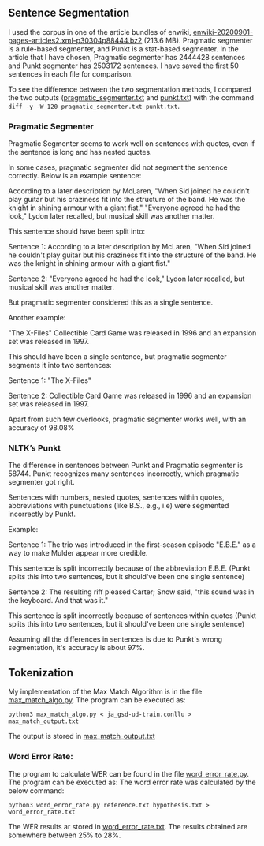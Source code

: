 ## Sentence Segmentation

I used the corpus in one of the article bundles of enwiki, [enwiki-20200901-pages-articles2.xml-p30304p88444.bz2](https://dumps.wikimedia.org/enwiki/20200901/enwiki-20200901-pages-articles2.xml-p30304p88444.bz2) (213.6 MB). 
Pragmatic segmenter is a rule-based segmenter, and Punkt is a stat-based segmenter. In the article that I have chosen, Pragmatic segmenter has 2444428 sentences and Punkt segmenter has 2503172 sentences. I have saved the first 50 sentences in each file for comparison.

To see the difference between the two segmentation methods, I compared the two outputs ([pragmatic_segmenter.txt](segmentation/pragmatic_segmenter.txt) and [punkt.txt](segmentation/punkt.txt)) with the command  `diff -y -W 120 pragmatic_segmenter.txt punkt.txt`.

### Pragmatic Segmenter

Pragmatic Segmenter seems to work well on sentences with quotes, even if the sentence is long and has nested quotes. 

In some cases, pragmatic segmenter did not segment the sentence correctly. Below is an example sentence:

According to a later description by McLaren, "When Sid joined he couldn't play guitar but his craziness fit into the structure of the band. He was the knight in shining armour with a giant fist." "Everyone agreed he had the look," Lydon later recalled, but musical skill was another matter.

This sentence should have been split into:

Sentence 1: According to a later description by McLaren, "When Sid joined he couldn't play guitar but his craziness fit into the structure of the band. He was the knight in shining armour with a giant fist." 

Sentence 2: "Everyone agreed he had the look," Lydon later recalled, but musical skill was another matter.

But pragmatic segmenter considered this as a single sentence. 


Another example:

"The X-Files" Collectible Card Game was released in 1996 and an expansion set was released in 1997. 

This should have been a single sentence, but pragmatic segmenter segments it into two sentences:

Sentence 1: "The X-Files"

Sentence 2: Collectible Card Game was released in 1996 and an expansion set was released in 1997. 

Apart from such few overlooks, pragmatic segmenter works well, with an accuracy of 98.08%

### NLTK’s Punkt

The difference in sentences between Punkt and Pragmatic segmenter is 58744. Punkt recognizes many sentences incorrectly, which pragmatic segmenter got right.

Sentences with numbers, nested quotes, sentences within quotes, abbreviations with punctuations (like B.S., e.g., i.e) were segmented incorrectly by Punkt.

Example:

Sentence 1: The trio was introduced in the first-season episode "E.B.E." as a way to make Mulder appear more credible.

This sentence is split incorrectly because of the abbreviation E.B.E. (Punkt splits this into two sentences, but it should've been one single sentence)

Sentence 2: The resulting riff pleased Carter; Snow said, "this sound was in the keyboard. And that was it."

This sentence is split incorrectly because of sentences within quotes (Punkt splits this into two sentences, but it should've been one single sentence)

Assuming all the differences in sentences is due to Punkt's wrong segmentation, it's accuracy is about 97%.


## Tokenization

My implementation of the Max Match Algorithm is in the file [max_match_algo.py](tokenizer/max_match_algo.py). The program can be executed as:

```
python3 max_match_algo.py < ja_gsd-ud-train.conllu > max_match_output.txt 
```

The output is stored in [max_match_output.txt](tokenizer/max_match_output.txt)

### Word Error Rate:

The program to calculate WER can be found in the file [word_error_rate.py](tokenizer/word_error_rate.py). The program can be executed as:
The word error rate was calculated by the below command:

```
python3 word_error_rate.py reference.txt hypothesis.txt > word_error_rate.txt 
```

The WER results ar stored in [word_error_rate.txt](tokenizer/word_error_rate.txt). The results obtained are somewhere between 25% to 28%.
